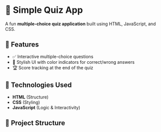 # 🎯 Simple Quiz App

A fun **multiple-choice quiz application** built using HTML, JavaScript, and CSS.

## 🚀 Features
- ✅ Interactive multiple-choice questions
- 🎨 Stylish UI with color indicators for correct/wrong answers
- 🏆 Score tracking at the end of the quiz

## 📌 Technologies Used
- **HTML** (Structure)
- **CSS** (Styling)
- **JavaScript** (Logic & Interactivity)

## 📂 Project Structure
